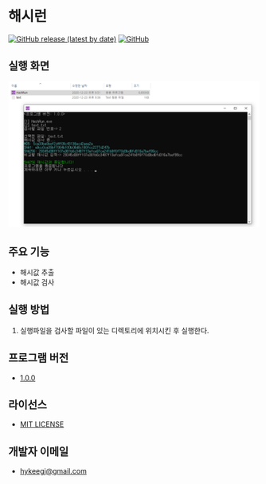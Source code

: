 # 해시런

[![GitHub release (latest by date)](https://img.shields.io/github/v/release/hykeegj/hash-run)](https://github.com/hykeegj/hash-checker/releases/tag/1.0.0) [![GitHub](https://img.shields.io/github/license/hykeegj/hash-run)](LICENSE)

## 실행 화면

![preview](preview.png)

## 주요 기능

- 해시값 추출
- 해시값 검사

## 실행 방법

1. 실행파일을 검사할 파일이 있는 디렉토리에 위치시킨 후 실행한다.

## 프로그램 버전

- [1.0.0](https://github.com/hykeegj/hash-checker/releases/tag/1.0.0)

## 라이선스

- [MIT LICENSE](LICENSE)

## 개발자 이메일

- hykeegj@gmail.com

